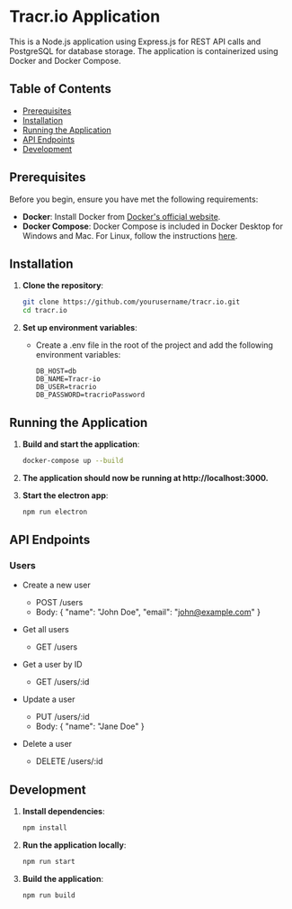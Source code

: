 # Tracr.io Application

This is a Node.js application using Express.js for REST API calls and PostgreSQL for database storage. The application is containerized using Docker and Docker Compose.

## Table of Contents

- [Prerequisites](#prerequisites)
- [Installation](#installation)
- [Running the Application](#running-the-application)
- [API Endpoints](#api-endpoints)
- [Development](#development)

## Prerequisites

Before you begin, ensure you have met the following requirements:

- **Docker**: Install Docker from [Docker's official website](https://www.docker.com/get-started).
- **Docker Compose**: Docker Compose is included in Docker Desktop for Windows and Mac. For Linux, follow the instructions [here](https://docs.docker.com/compose/install/).

## Installation

1. **Clone the repository**:

   ```bash
   git clone https://github.com/yourusername/tracr.io.git
   cd tracr.io
   ```

2. **Set up environment variables**:
   - Create a .env file in the root of the project and add the following environment variables:
     ```dotenv
     DB_HOST=db
     DB_NAME=Tracr-io
     DB_USER=tracrio
     DB_PASSWORD=tracrioPassword
     ```

## Running the Application

1. **Build and start the application**:

   ```bash
   docker-compose up --build
   ```

2. **The application should now be running at http://localhost:3000.**

3. **Start the electron app**:
   ```bash
   npm run electron
   ```

## API Endpoints

### Users

- Create a new user

  - POST /users
  - Body:
    {
    "name": "John Doe",
    "email": "john@example.com"
    }

- Get all users

  - GET /users

- Get a user by ID

  - GET /users/:id

- Update a user

  - PUT /users/:id
  - Body:
    {
    "name": "Jane Doe"
    }

- Delete a user
  - DELETE /users/:id

## Development

1. **Install dependencies**:

   ```bash
   npm install
   ```

2. **Run the application locally**:

   ```bash
   npm run start
   ```

3. **Build the application**:
   ```bash
   npm run build
   ```
